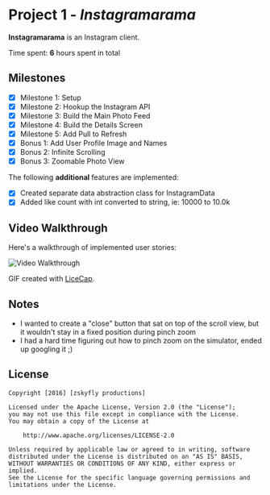 # Project 1 - *Instagramarama*

**Instagramarama** is an Instagram client.

Time spent: **6** hours spent in total

## Milestones

- [x] Milestone 1: Setup
- [x] Milestone 2: Hookup the Instagram API
- [x] Milestone 3: Build the Main Photo Feed
- [x] Milestone 4: Build the Details Screen
- [x] Milestone 5: Add Pull to Refresh
- [x] Bonus 1: Add User Profile Image and Names
- [x] Bonus 2: Infinite Scrolling
- [x] Bonus 3: Zoomable Photo View

The following **additional** features are implemented:

- [x] Created separate data abstraction class for InstagramData
- [x] Added like count with int converted to string, ie: 10000 to 10.0k

## Video Walkthrough

Here's a walkthrough of implemented user stories:

<img src='http://i.imgur.com/Ad3Aqxq.gifv' title='Video Walkthrough' width='' alt='Video Walkthrough' />

GIF created with [LiceCap](http://www.cockos.com/licecap/).

## Notes

- I wanted to create a "close" button that sat on top of the scroll view, but it wouldn't stay in a fixed position during pinch zoom
- I had a hard time figuring out how to pinch zoom on the simulator, ended up googling it ;)

## License

    Copyright [2016] [zskyfly productions]

    Licensed under the Apache License, Version 2.0 (the "License");
    you may not use this file except in compliance with the License.
    You may obtain a copy of the License at

        http://www.apache.org/licenses/LICENSE-2.0

    Unless required by applicable law or agreed to in writing, software
    distributed under the License is distributed on an "AS IS" BASIS,
    WITHOUT WARRANTIES OR CONDITIONS OF ANY KIND, either express or implied.
    See the License for the specific language governing permissions and
    limitations under the License.